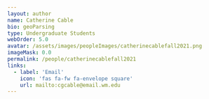 ```yaml
---
layout: author
name: Catherine Cable
bio: geoParsing
type: Undergraduate Students
webOrder: 5.0
avatar: /assets/images/peopleImages/catherinecablefall2021.png
imageMask: 0.0
permalink: /people/catherinecablefall2021
links:
  - label: 'Email'
    icon: 'fas fa-fw fa-envelope square'
    url: mailto:cgcable@email.wm.edu
---
```

